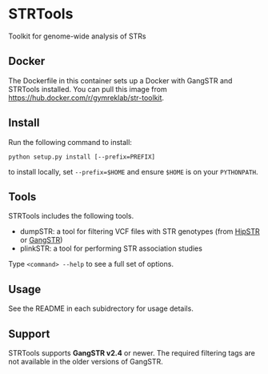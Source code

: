# STRTools
Toolkit for genome-wide analysis of STRs

## Docker
The Dockerfile in this container sets up a Docker with GangSTR and STRTools installed. You can pull this image from https://hub.docker.com/r/gymreklab/str-toolkit.

## Install

Run the following command to install:

```
python setup.py install [--prefix=PREFIX]
```
to install locally, set `--prefix=$HOME` and ensure `$HOME` is on your `PYTHONPATH`.

## Tools
STRTools includes the following tools.

* dumpSTR: a tool for filtering VCF files with STR genotypes (from [HipSTR](https://github.com/tfwillems/HipSTR) or [GangSTR](https://github.com/gymreklab/gangstr))
* plinkSTR: a tool for performing STR association studies

Type `<command> --help` to see a full set of options.

## Usage
See the README in each subidrectory for usage details.

## Support
STRTools supports **GangSTR v2.4** or newer. The required filtering tags are not available in the older versions of GangSTR.

